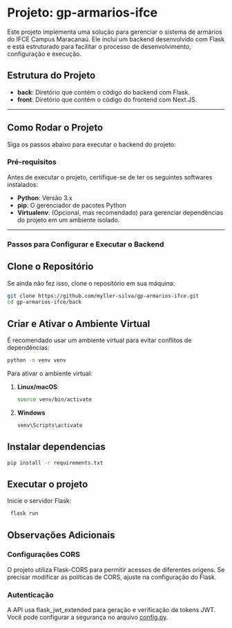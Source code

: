 # Projeto: gp-armarios-ifce

Este projeto implementa uma solução para gerenciar o sistema de armários do IFCE Campus Maracanaú. Ele inclui um backend desenvolvido com Flask e está estruturado para facilitar o processo de desenvolvimento, configuração e execução.

## Estrutura do Projeto

- **back**: Diretório que contém o código do backend com Flask.
- **front**: Diretório que contém o código do frontend com Next.JS.

---

## Como Rodar o Projeto

Siga os passos abaixo para executar o backend do projeto:

### Pré-requisitos

Antes de executar o projeto, certifique-se de ter os seguintes softwares instalados:

- **Python**: Versão 3.x
- **pip**: O gerenciador de pacotes Python
- **Virtualenv**: (Opcional, mas recomendado) para gerenciar dependências do projeto em um ambiente isolado.

---

### Passos para Configurar e Executar o Backend

## Clone o Repositório

  Se ainda não fez isso, clone o repositório em sua máquina:

  ```bash
  git clone https://github.com/myller-silva/gp-armarios-ifce.git
  cd gp-armarios-ifce/back
  ```

## Criar e Ativar o Ambiente Virtual

É recomendado usar um ambiente virtual para evitar conflitos de dependências:

  ```bash
  python -m venv venv
  ```

Para ativar o ambiente virtual:

1. **Linux/macOS**:

    ```bash
    source venv/bin/activate
    ```

2. **Windows**

    ```bash
    venv\Scripts\activate
    ```

## Instalar dependencias

  ```bash
  pip install -r requirements.txt
  ```

## Executar o projeto

Inicie o servidor Flask:

   ```bash
    flask run
   ```

## Observações Adicionais

### Configurações CORS

O projeto utiliza Flask-CORS para permitir acessos de diferentes origens. Se precisar modificar as políticas de CORS, ajuste na configuração do Flask.

### Autenticação

A API usa flask_jwt_extended para geração e verificação de tokens JWT. Você pode configurar a segurança no arquivo [config.py](config.py).
